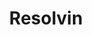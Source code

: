 ---
authors:
- ElisaSantarsiero
description: Resolvin
last-edited: 2022-02-21
organisms:
- Homo sapiens
redirect_from:
- /index.php/Pathway:WP5191
- /instance/WP5191
revision: null
schema-jsonld:
- '@context': https://schema.org/
  '@id': https://wikipathways.github.io/pathways/WP5191.html
  '@type': Dataset
  creator:
    '@type': Organization
    name: WikiPathways
  description: Resolvin
  keywords:
  - AKT1
  - ATP
  - Adenylate cyclase
  - CMKLR1
  - ERK
  - FPR2
  - G protein-coupled receptor kinase
  - LTB4
  - LTB4R
  - MTORC2
  - NFkB
  - PDK1
  - RvD1
  - RvE1
  - TNF-α signaling
  - cAMP
  - 'phosphatidylinositol 3-kinase '
  license: CC0
  name: Resolvin
seo: CreativeWork
title: Resolvin
wpid: WP5191
---